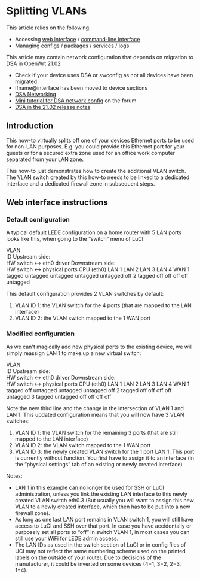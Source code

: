 # Splitting VLANs

This article relies on the following:

- Accessing [web interface](/docs/guide-quick-start/walkthrough_login "docs:guide-quick-start:walkthrough_login") / [command-line interface](/docs/guide-quick-start/sshadministration "docs:guide-quick-start:sshadministration")
- Managing [configs](/docs/guide-user/base-system/uci "docs:guide-user:base-system:uci") / [packages](/docs/guide-user/additional-software/managing_packages "docs:guide-user:additional-software:managing_packages") / [services](/docs/guide-user/base-system/managing_services "docs:guide-user:base-system:managing_services") / [logs](/docs/guide-user/base-system/log.essentials "docs:guide-user:base-system:log.essentials")

This article may contain network configuration that depends on migration to DSA in OpenWrt 21.02

- Check if your device uses DSA or swconfig as not all devices have been migrated
- ifname@interface has been moved to device sections
- [DSA Networking](/docs/guide-user/network/dsa/start "docs:guide-user:network:dsa:start")
- [Mini tutorial for DSA network config](https://forum.openwrt.org/t/mini-tutorial-for-dsa-network-config/96998 "https://forum.openwrt.org/t/mini-tutorial-for-dsa-network-config/96998") on the forum
- [DSA in the 21.02 release notes](https://openwrt.org/releases/21.02/notes-21.02.0#new_network_configuration_syntax_and_boardjson_change "https://openwrt.org/releases/21.02/notes-21.02.0#new_network_configuration_syntax_and_boardjson_change")

## Introduction

This how-to virtually splits off one of your devices Ethernet ports to be used for non-LAN purposes. E.g. you could provide this Ethernet port for your guests or for a secured extra zone used for an office work computer separated from your LAN zone.

This how-to just demonstrates how to create the additional VLAN switch. The VLAN switch created by this how-to needs to be linked to a dedicated interface and a dedicated firewall zone in subsequent steps.

## Web interface instructions

### Default configuration

A typical default LEDE configuration on a home router with 5 LAN ports looks like this, when going to the “switch” menu of LuCI:

VLAN  
ID Upstream side:  
HW switch ↔ eth0 driver Downstream side:  
HW switch ↔ physical ports CPU (eth0) LAN 1 LAN 2 LAN 3 LAN 4 WAN 1 tagged untagged untagged untagged untagged off 2 tagged off off off off untagged

This default configuration provides 2 VLAN switches by default:

1. VLAN ID 1: the VLAN switch for the 4 ports (that are mapped to the LAN interface)
2. VLAN ID 2: the VLAN switch mapped to the 1 WAN port

### Modified configuration

As we can't magically add new physical ports to the existing device, we will simply reassign LAN 1 to make up a new virtual switch:

VLAN  
ID Upstream side:  
HW switch ↔ eth0 driver Downstream side:  
HW switch ↔ physical ports CPU (eth0) LAN 1 LAN 2 LAN 3 LAN 4 WAN 1 tagged off untagged untagged untagged off 2 tagged off off off off untagged 3 tagged untagged off off off off

Note the new third line and the change in the intersection of VLAN 1 and LAN 1. This updated configuration means that you will now have 3 VLAN switches:

1. VLAN ID 1: the VLAN switch for the remaining 3 ports (that are still mapped to the LAN interface)
2. VLAN ID 2: the VLAN switch mapped to the 1 WAN port
3. VLAN ID 3: the newly created VLAN switch for the 1 port LAN 1. This port is currently without function. You first have to assign it to an interface (in the “physical settings” tab of an existing or newly created interface)

Notes:

- LAN 1 in this example can no longer be used for SSH or LuCI administration, unless you link the existing LAN interface to this newly created VLAN switch eth0.3 (But usually you will want to assign this new VLAN to a newly created interface, which then has to be put into a new firewall zone).
- As long as one last LAN port remains in VLAN switch 1, you will still have access to LuCI and SSH over that port. In case you have accidentally or purposely set all ports to “off” in switch VLAN 1, in most cases you can still use your WiFi for LEDE admin access.
- The LAN IDs as used in the switch section of LuCI or in config files of UCI may not reflect the same numbering scheme used on the printed labels on the outside of your router. Due to decisions of the manufacturer, it could be inverted on some devices (4=1, 3=2, 2=3, 1=4).
